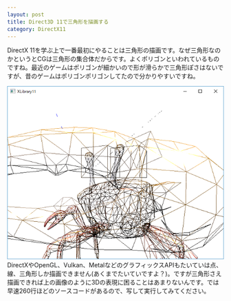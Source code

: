 ```yaml
---
layout: post
title: Direct3D 11で三角形を描画する
category: DirectX11
---
```

DirectX 11を学ぶ上で一番最初にやることは三角形の描画です。なぜ三角形なのかというとCGは三角形の集合体だからです。よくポリゴンといわれているものですね。最近のゲームはポリゴンが細かいので形が滑らかで三角形ぽさはないですが、昔のゲームはポリゴンポリゴンしてたので分かりやすいですね。

![](/assets/2018-05-23-001.png)
DirectXやOpenGL、Vulkan、MetalなどのグラフィックスAPIもたいていは点、線、三角形しか描画できません(あくまでたいていですよ？)。ですが三角形さえ描画できれば上の画像のように3Dの表現に困ることはあまりないんです。では早速260行ほどのソースコードがあるので、写して実行してみてください。

<script src="http://gist-it.appspot.com/github/itukikikuti/DirectX11Sample/blob/master/01DrawTriangle/Source.cpp"></script>